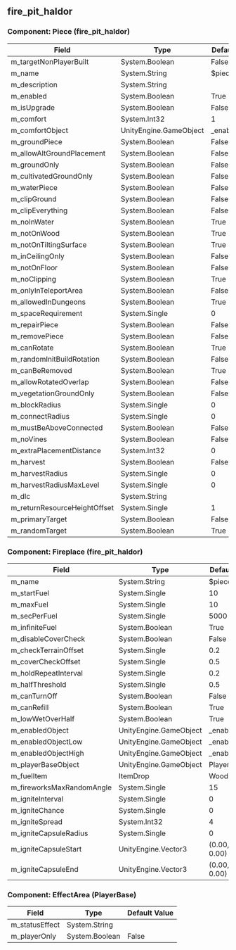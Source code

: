 ## fire_pit_haldor

### Component: Piece (fire_pit_haldor)

|Field|Type|Default Value|
|---|---|---|
|m_targetNonPlayerBuilt|System.Boolean|False|
|m_name|System.String|$piece_firepit|
|m_description|System.String||
|m_enabled|System.Boolean|True|
|m_isUpgrade|System.Boolean|False|
|m_comfort|System.Int32|1|
|m_comfortObject|UnityEngine.GameObject|_enabled_high|
|m_groundPiece|System.Boolean|False|
|m_allowAltGroundPlacement|System.Boolean|False|
|m_groundOnly|System.Boolean|False|
|m_cultivatedGroundOnly|System.Boolean|False|
|m_waterPiece|System.Boolean|False|
|m_clipGround|System.Boolean|False|
|m_clipEverything|System.Boolean|False|
|m_noInWater|System.Boolean|True|
|m_notOnWood|System.Boolean|True|
|m_notOnTiltingSurface|System.Boolean|True|
|m_inCeilingOnly|System.Boolean|False|
|m_notOnFloor|System.Boolean|False|
|m_noClipping|System.Boolean|True|
|m_onlyInTeleportArea|System.Boolean|False|
|m_allowedInDungeons|System.Boolean|True|
|m_spaceRequirement|System.Single|0|
|m_repairPiece|System.Boolean|False|
|m_removePiece|System.Boolean|False|
|m_canRotate|System.Boolean|True|
|m_randomInitBuildRotation|System.Boolean|False|
|m_canBeRemoved|System.Boolean|True|
|m_allowRotatedOverlap|System.Boolean|False|
|m_vegetationGroundOnly|System.Boolean|False|
|m_blockRadius|System.Single|0|
|m_connectRadius|System.Single|0|
|m_mustBeAboveConnected|System.Boolean|False|
|m_noVines|System.Boolean|False|
|m_extraPlacementDistance|System.Int32|0|
|m_harvest|System.Boolean|False|
|m_harvestRadius|System.Single|0|
|m_harvestRadiusMaxLevel|System.Single|0|
|m_dlc|System.String||
|m_returnResourceHeightOffset|System.Single|1|
|m_primaryTarget|System.Boolean|False|
|m_randomTarget|System.Boolean|True|

### Component: Fireplace (fire_pit_haldor)

|Field|Type|Default Value|
|---|---|---|
|m_name|System.String|$piece_fire|
|m_startFuel|System.Single|10|
|m_maxFuel|System.Single|10|
|m_secPerFuel|System.Single|5000|
|m_infiniteFuel|System.Boolean|True|
|m_disableCoverCheck|System.Boolean|False|
|m_checkTerrainOffset|System.Single|0.2|
|m_coverCheckOffset|System.Single|0.5|
|m_holdRepeatInterval|System.Single|0.2|
|m_halfThreshold|System.Single|0.5|
|m_canTurnOff|System.Boolean|False|
|m_canRefill|System.Boolean|True|
|m_lowWetOverHalf|System.Boolean|True|
|m_enabledObject|UnityEngine.GameObject|_enabled|
|m_enabledObjectLow|UnityEngine.GameObject|_enabled_low|
|m_enabledObjectHigh|UnityEngine.GameObject|_enabled_high|
|m_playerBaseObject|UnityEngine.GameObject|PlayerBase|
|m_fuelItem|ItemDrop|Wood|
|m_fireworksMaxRandomAngle|System.Single|15|
|m_igniteInterval|System.Single|0|
|m_igniteChance|System.Single|0|
|m_igniteSpread|System.Int32|4|
|m_igniteCapsuleRadius|System.Single|0|
|m_igniteCapsuleStart|UnityEngine.Vector3|(0.00, 0.00, 0.00)|
|m_igniteCapsuleEnd|UnityEngine.Vector3|(0.00, 0.00, 0.00)|

### Component: EffectArea (PlayerBase)

|Field|Type|Default Value|
|---|---|---|
|m_statusEffect|System.String||
|m_playerOnly|System.Boolean|False|

